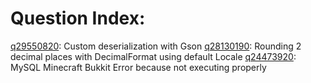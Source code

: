 # Question Index:

[q29550820](http://stackoverflow.com/q/29550820/1581725): Custom deserialization with Gson
[q28130190](http://stackoverflow.com/q/28130190/1581725): Rounding 2 decimal places with DecimalFormat using default Locale
[q24473920](http://stackoverflow.com/q/24473920/1581725): MySQL Minecraft Bukkit Error because not executing properly